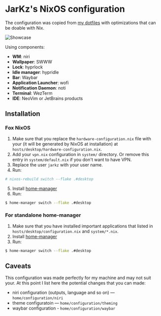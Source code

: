 # JarKz's NixOS configuration

The configuration was copied from [my dotfiles](https://github.com/jarkz/dotfiles) with optimizations that can be doable with Nix.

![Showcase](assets/showcase.png)

Using components:

- **WM**: niri
- **Wallpaper**: SWWW
- **Lock**: hyprlock
- **Idle manager**: hypridle
- **Bar**: Waybar
- **Application Launcher**: wofi
- **Notification Daemon**: noti
- **Terminal**: WezTerm
- **IDE**: NeoVim or JetBrains products

## Installation

### Fox NixOS

1. Make sure that you replace the `hardware-configuration.nix` file with your (it will be generated by NixOS at installation) at `hosts/desktop/hardware-configuration.nix`.
2. Add your `vpn.nix` configuration in `system/` directory. Or remove this entry in `system/default.nix` if you don't want to have VPN.
3. Replace the user `jarkz` with your user name.
4. Run:

```bash
# nixos-rebuild switch --flake .#desktop
```

5. Install [home-manager](https://github.com/nix-community/home-manager)
6. Run:

```bash
$ home-manager switch --flake .#desktop
```

### For standalone home-manager

1. Make sure that you have installed important applications that listed in `hosts/desktop/configuration.nix` and `system/*.nix`.
2. Install [home-manager](https://github.com/nix-community/home-manager)
3. Run:

```bash
$ home-manager switch --flake .#desktop
```

## Caveats

This configuration was made perfectly for my machine and may not suit your. At this point I list here the potential changes that you can made:

- niri configuration (outputs, language and so on) — `home/configuration/niri`
- theme configuratoin — `home/configuration/theming`
- waybar configuration - `home/configuration/waybar`
